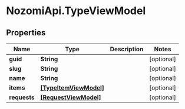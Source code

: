 # NozomiApi.TypeViewModel

## Properties
Name | Type | Description | Notes
------------ | ------------- | ------------- | -------------
**guid** | **String** |  | [optional] 
**slug** | **String** |  | [optional] 
**name** | **String** |  | [optional] 
**items** | [**[TypeItemViewModel]**](TypeItemViewModel.md) |  | [optional] 
**requests** | [**[RequestViewModel]**](RequestViewModel.md) |  | [optional] 
